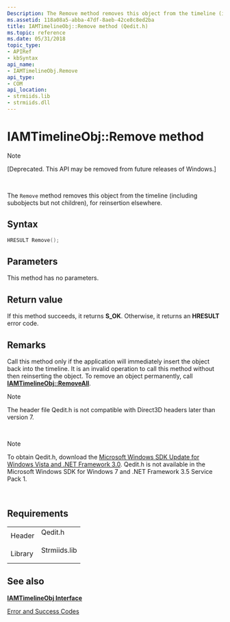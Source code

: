 ```yaml
---
Description: The Remove method removes this object from the timeline (including subobjects but not children), for reinsertion elsewhere.
ms.assetid: 118a08a5-abba-47df-8aeb-42ce8c8ed2ba
title: IAMTimelineObj::Remove method (Qedit.h)
ms.topic: reference
ms.date: 05/31/2018
topic_type: 
- APIRef
- kbSyntax
api_name: 
- IAMTimelineObj.Remove
api_type: 
- COM
api_location: 
- strmiids.lib
- strmiids.dll
---
```


# IAMTimelineObj::Remove method

> [!Note]  
> \[Deprecated. This API may be removed from future releases of Windows.\]

 

The `Remove` method removes this object from the timeline (including subobjects but not children), for reinsertion elsewhere.

## Syntax


```C++
HRESULT Remove();
```



## Parameters

This method has no parameters.

## Return value

If this method succeeds, it returns **S\_OK**. Otherwise, it returns an **HRESULT** error code.

## Remarks

Call this method only if the application will immediately insert the object back into the timeline. It is an invalid operation to call this method without then reinserting the object. To remove an object permanently, call [**IAMTimelineObj::RemoveAll**](iamtimelineobj-removeall.md).

> [!Note]  
> The header file Qedit.h is not compatible with Direct3D headers later than version 7.

 

> [!Note]  
> To obtain Qedit.h, download the [Microsoft Windows SDK Update for Windows Vista and .NET Framework 3.0](https://msdn.microsoft.com/windowsvista/bb980924.aspx). Qedit.h is not available in the Microsoft Windows SDK for Windows 7 and .NET Framework 3.5 Service Pack 1.

 

## Requirements



|                    |                                                                                         |
|--------------------|-----------------------------------------------------------------------------------------|
| Header<br/>  | <dl> <dt>Qedit.h</dt> </dl>      |
| Library<br/> | <dl> <dt>Strmiids.lib</dt> </dl> |



## See also

<dl> <dt>

[**IAMTimelineObj Interface**](iamtimelineobj.md)
</dt> <dt>

[Error and Success Codes](error-and-success-codes.md)
</dt> </dl>

 

 




